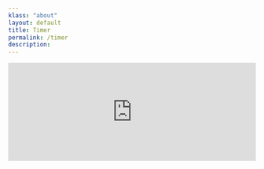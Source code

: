 ```yaml
---
klass: "about"
layout: default
title: Timer
permalink: /timer
description:
---
```


<iframe src="https://www.powr.io/countdown-timer/u/d972089e_1620942720#platform=iframe" style="width:100%;" height="200px" frameborder="0"></iframe>
